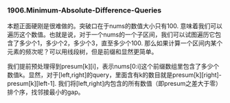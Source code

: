 ### 1906.Minimum-Absolute-Difference-Queries

本题正面硬刚是很难做的。突破口在于nums的数值大小只有100. 意味着我们可以遍历这个数值。也就是说，对于一个nums的一个子区间，我们可以试图遍历它包含了多少个1，多少个2，多少个3，直至多少个100. 那么如果计算一个区间内某个元素的频次呢？可以用线段树，但是前缀和显然更简单。

我们提前预处理得到presum[k][i]，表示nums[0:i]这个前缀数组里包含了多少个数值k。显然，对于[left,right]的query，里面含有k的数目就是presum[k][right]-presum[k][left-1]. 我们将[left,right]内包含的所有数值（即presum之差大于零）排个序，找邻接最小的gap。

